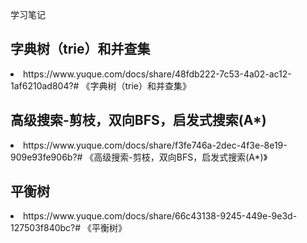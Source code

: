 学习笔记


<h2>字典树（trie）和并查集</h2>
<li>https://www.yuque.com/docs/share/48fdb222-7c53-4a02-ac12-1af6210ad804?# 《字典树（trie）和并查集》</li>
<h2>高级搜索-剪枝，双向BFS，启发式搜索(A*)</h2>
<li>https://www.yuque.com/docs/share/f3fe746a-2dec-4f3e-8e19-909e93fe906b?# 《高级搜索-剪枝，双向BFS，启发式搜索(A*)》</li>
<h2>平衡树</h2>
<li>https://www.yuque.com/docs/share/66c43138-9245-449e-9e3d-127503f840bc?# 《平衡树》</li>
